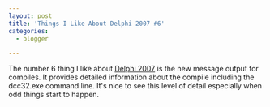 ```yaml
---
layout: post
title: 'Things I Like About Delphi 2007 #6'
categories:
  - blogger

---
```


The number 6 thing I like about <a href="http://www.codegear.com/delphi">Delphi 2007</a> is the new message output for compiles.  It provides detailed information about the compile including the dcc32.exe command line.  It's nice to see this level of detail especially when odd things start to happen.

